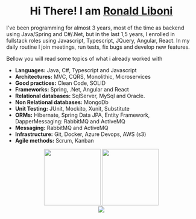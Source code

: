<div>
  <h1 align="center">
    Hi There! I am 
    <a href="https://www.linkedin.com/in/ronald-liboni/">Ronald Liboni </a>
  </h1>
  
  <p>
    I've been programming for almost 3 years, most of the time as backend using Java/Spring and C#/.Net, but in the last 1,5 years, I enrolled in fullstack roles using Javascript, Typescript, JQuery, Angular, React. In my daily routine I join meetings, run tests, fix bugs and develop new features.

Bellow you will read some topics of what i already worked with

- **Languages:** Java, C#, Typescript and Javascript
- **Architectures:** MVC, CQRS, Monolithic, Microservices
- **Good practices:** Clean Code, SOLID
- **Frameworks:** Spring, .Net, Angular and React
- **Relational databases:** SqlServer, MySql and Oracle. 
- **Non Relational databases:** MongoDb
- **Unit Testing:** JUnit, Mockito, Xunit, Substitute 
- **ORMs:** Hibernate, Spring Data JPA, Entity Framework, DapperMessaging: RabbitMQ and ActiveMQ
- **Messaging:** RabbitMQ and ActiveMQ
- **Infrastructure:** Git, Docker, Azure Devops, AWS (s3)
- **Agile methods:** Scrum, Kanban
  </p>
  
</div>

<div align="center">
  <a href="https://github.com/RonyLiboni">
    <img height="150em" src="https://github-readme-stats.vercel.app/api?username=RonyLiboni&count_private=true&include_all_commits=true&show_icons=true&theme=dracula&hide_border=false&show_owner=true"/>
    <img height="150em" src="https://github-readme-stats.vercel.app/api/top-langs/?username=RonyLiboni&theme=dracula&hide_border=false&&layout=compact"/>
  </a>
</div>

<div align="center">
  <a href="https://www.linkedin.com/in/ronald-liboni/" target="_blank"><img src="https://img.shields.io/badge/-LinkedIn-%230077B5?style=for-the-badge&logo=linkedin&logoColor=white" target="_blank"></a> 
</div>
